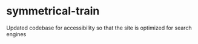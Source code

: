 # symmetrical-train
Updated codebase for accessibility so that the site is optimized for search engines
